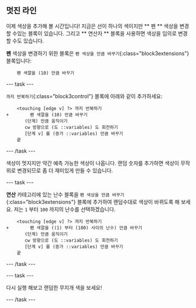 ## 멋진 라인

이제 색상을 추가해 볼 시간입니다! 지금은 선이 하나의 색이지만 ** 펜 ** 색상을 변경할 수있는 블록이 있습니다. 그리고 ** 연산자 ** 블록을 사용하면 색상을 임의로 변경할 수도 있습니다.

**펜** 색상을 변경하기 위한 블록은 `펜 색상을 만큼 바꾸기`{:class="block3extensions"} 블록입니다:

```blocks3
    펜 색깔을 (10) 만큼 바꾸기
```

\--- task \---

`까지 반복하기`{:class="block3control"} 블록에 아래와 같이 추가하세요:

```blocks3
    <touching [edge v] ?> 까지 반복하기
+        펜 색깔을 (10) 만큼 바꾸기
       (단계) 만큼 움직이기
       cw 방향으로 (도 ::variables) 도 회전하기
       [단계 v] 를 (증가 ::variables) 만큼 바꾸기
    끝
```

\--- /task \---

색상이 멋지지만 약간 예측 가능한 색상이 나옵니다. 랜덤 숫자를 추가하면 색상이 무작위로 변경되므로 좀 더 재미있게 만들 수 있습니다.

\--- task \---

**연산** 카테고리에 있는 난수 블록을 `펜 색상을 만큼 바꾸기`{:class="block3extensions"} 블록에 추가하여 랜덤수대로 색상이 바뀌도록 해 보세요. 저는 `1` 부터 `100` 까지의 난수를 선택하겠습니다.

```blocks3
    <touching [edge v] ?> 까지 반복하기
+        펜 색깔을 ((1) 부터 (100) 사이의 난수) 만큼 바꾸기
       (단계) 만큼 움직이기
       cw 방향으로 (도 ::variables) 도 회전하기
       [단계 v] 를 (증가 ::variables) 만큼 바꾸기
    끝
```

\--- /task \---

\--- task \---

다시 실행 해보고 랜덤한 무지개 색을 보세요!

\--- /task \---